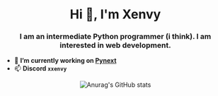 <h1 align="center">Hi 👋, I'm Xenvy</h1>
<h3 align="center">I am an intermediate Python programmer (i think). I am interested in web development.</h3>

- 🔭 **I’m currently working on [Pynext](https://github.com/xXenvy/Pynext)**
- 📫 **Discord `xxenvy`**
<div align="center">

  ![Anurag's GitHub stats](https://github-readme-stats.vercel.app/api?username=xxenvy&show_icons=true&theme=transparent)
</div>
